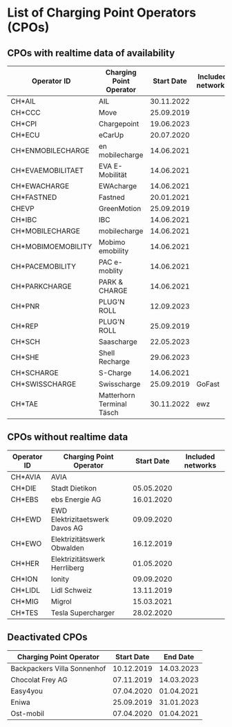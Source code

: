 # List of Charging Point Operators (CPOs)

## CPOs with realtime data of availability

| Operator ID | Charging Point Operator | Start Date | Included networks
| --- | --- | --- | ---
| CH*AIL | AIL | 30.11.2022 |
| CH*CCC | Move | 25.09.2019 |
| CH*CPI | Chargepoint | 19.06.2023 |
| CH*ECU | eCarUp | 20.07.2020 |
| CH*ENMOBILECHARGE | en mobilecharge | 14.06.2021 |
| CH*EVAEMOBILITAET | EVA E-Mobilität | 14.06.2021 |
| CH*EWACHARGE | EWAcharge | 14.06.2021 |
| CH*FASTNED | Fastned | 20.01.2021 | 
| CHEVP | GreenMotion | 25.09.2019 |
| CH*IBC | IBC | 14.06.2021 |
| CH*MOBILECHARGE | mobilecharge | 14.06.2021 |
| CH*MOBIMOEMOBILITY | Mobimo emobility | 14.06.2021 |
| CH*PACEMOBILITY | PAC e-moblity | 14.06.2021 |
| CH*PARKCHARGE | PARK & CHARGE | 14.06.2021 |
| CH*PNR | PLUG'N ROLL | 12.09.2023 |
| CH*REP | PLUG'N ROLL | 25.09.2019 |
| CH*SCH | Saascharge | 22.05.2023 | |
| CH*SHE | Shell Recharge | 29.06.2023 | |
| CH*SCHARGE | S-Charge | 14.06.2021 |
| CH*SWISSCHARGE | Swisscharge | 25.09.2019 | GoFast|
| CH*TAE | Matterhorn Terminal Täsch | 30.11.2022 | ewz|

## CPOs without realtime data

| Operator ID | Charging Point Operator | Start Date | Included networks
| --- | --- | --- | ---
| CH*AVIA | AVIA | 
| CH*DIE | Stadt Dietikon | 05.05.2020
| CH*EBS | ebs Energie AG | 16.01.2020
| CH*EWD | EWD Elektrizitaetswerk Davos AG | 09.09.2020
| CH*EWO | Elektrizitätswerk Obwalden | 16.12.2019
| CH*HER | Elektrizitätswerk Herrliberg | 01.05.2020
| CH*ION | Ionity | 09.09.2020
| CH*LIDL | Lidl Schweiz | 13.11.2019
| CH*MIG | Migrol | 15.03.2021
| CH*TES | Tesla Supercharger | 28.02.2020


## Deactivated CPOs

| Charging Point Operator | Start Date | End Date
| --- | --- | ---
| Backpackers Villa Sonnenhof | 10.12.2019 | 14.03.2023
| Chocolat Frey AG | 07.11.2019 | 14.03.2023
| Easy4you | 07.04.2020 | 01.04.2021
| Eniwa | 25.09.2019 | 31.01.2023
| Ost-mobil | 07.04.2020 | 01.04.2021
